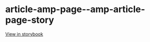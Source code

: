 # article-amp-page--amp-article-page-story

[View in storybook](https://raw.githack.com/Independent-Digital-News-and-Media-Ltd/standard-pwamp-sb/PR-900-sb/index.html?path=/story/article-amp-page--amp-article-page-story)